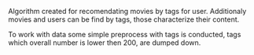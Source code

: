Algorithm created for recomendating movies by tags for user. 
Additionaly movies and users can be find by tags, those characterize their content.

To work with data some simple preprocess with tags is conducted, tags which overall number is lower then 200, are dumped down.
